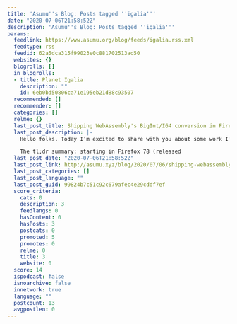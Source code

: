 ```yaml
---
title: 'Asumu''s Blog: Posts tagged ''igalia'''
date: "2020-07-06T21:58:52Z"
description: 'Asumu''s Blog: Posts tagged ''igalia'''
params:
  feedlink: https://www.asumu.org/blog/feeds/igalia.rss.xml
  feedtype: rss
  feedid: 62a5dca315f99023e0c881702513ad50
  websites: {}
  blogrolls: []
  in_blogrolls:
  - title: Planet Igalia
    description: ""
    id: 6eb0bd50806ca71e195eb21d88c93507
  recommended: []
  recommender: []
  categories: []
  relme: {}
  last_post_title: Shipping WebAssembly's BigInt/I64 conversion in Firefox
  last_post_description: |-
    Hello folks. Today I’m excited to share with you about some work I’ve been hacking on in Firefox’s WebAssembly (AKA Wasm) engine recently.

    The tl;dr summary: starting in Firefox 78 (released
  last_post_date: "2020-07-06T21:58:52Z"
  last_post_link: http://asumu.xyz/blog/2020/07/06/shipping-webassembly-s-bigint-i64-conversion-in-firefox/?utm_source=igalia&utm_medium=RSS
  last_post_categories: []
  last_post_language: ""
  last_post_guid: 99824b7c51c92c679afec4e29cddf7ef
  score_criteria:
    cats: 0
    description: 3
    feedlangs: 0
    hasContent: 0
    hasPosts: 3
    postcats: 0
    promoted: 5
    promotes: 0
    relme: 0
    title: 3
    website: 0
  score: 14
  ispodcast: false
  isnoarchive: false
  innetwork: true
  language: ""
  postcount: 13
  avgpostlen: 0
---
```

